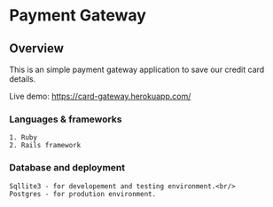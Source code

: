 # Payment Gateway

## Overview

This is an simple payment gateway application to save our credit card details.<br/>

Live demo: https://card-gateway.herokuapp.com/

### Languages & frameworks

    1. Ruby
    2. Rails framework

### Database and deployment

    Sqllite3 - for developement and testing environment.<br/>
    Postgres - for prodution environment.